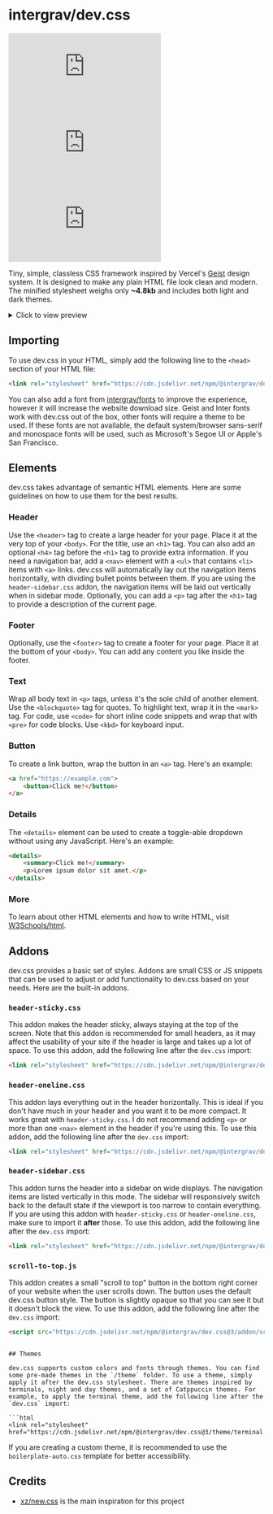 # intergrav/dev.css

[![NPM Version](https://img.shields.io/npm/v/@intergrav/dev.css)](https://www.npmjs.com/package/@intergrav/dev.css) [![jsDelivr hits (npm)](https://img.shields.io/jsdelivr/npm/hm/@intergrav/dev.css)](https://cdn.jsdelivr.net/npm/@intergrav/dev.css/) [![GitHub Repo stars](https://img.shields.io/github/stars/intergrav/dev.css)](https://github.com/intergrav/dev.css)

Tiny, simple, classless CSS framework inspired by Vercel's [Geist](https://vercel.com/geist) design system. It is designed to make any plain HTML file look clean and modern. The minified stylesheet weighs only **~4.8kb** and includes both light and dark themes.

<details>
<summary>Click to view preview</summary>
<img src="https://raw.githubusercontent.com/intergrav/branding/main/dev.css/preview/desktop-light.png" alt="dev.css desktop demo, light mode">
<img src="https://raw.githubusercontent.com/intergrav/branding/main/dev.css/preview/desktop-dark.png" alt="dev.css desktop demo, dark mode">
<img height="748px" src="https://raw.githubusercontent.com/intergrav/branding/main/dev.css/preview/mobile-light.png" alt="dev.css mobile demo, dark mode">
<img height="748px" src="https://raw.githubusercontent.com/intergrav/branding/main/dev.css/preview/mobile-dark.png" alt="dev.css mobile demo, dark mode">
</details>

## Importing

To use dev.css in your HTML, simply add the following line to the `<head>` section of your HTML file:

```html
<link rel="stylesheet" href="https://cdn.jsdelivr.net/npm/@intergrav/dev.css@3">
```

You can also add a font from [intergrav/fonts](https://github.com/intergrav/fonts#readme) to improve the experience, however it will increase the website download size. Geist and Inter fonts work with dev.css out of the box, other fonts will require a theme to be used. If these fonts are not available, the default system/browser sans-serif and monospace fonts will be used, such as Microsoft's Segoe UI or Apple's San Francisco.

## Elements

dev.css takes advantage of semantic HTML elements. Here are some guidelines on how to use them for the best results.

### Header

Use the `<header>` tag to create a large header for your page. Place it at the very top of your `<body>`. For the title, use an `<h1>` tag. You can also add an optional `<h4>` tag before the `<h1>` tag to provide extra information. If you need a navigation bar, add a `<nav>` element with a `<ul>` that contains `<li>` items with `<a>` links. dev.css will automatically lay out the navigation items horizontally, with dividing bullet points between them. If you are using the `header-sidebar.css` addon, the navigation items will be laid out vertically when in sidebar mode. Optionally, you can add a `<p>` tag after the `<h1>` tag to provide a description of the current page.

### Footer

Optionally, use the `<footer>` tag to create a footer for your page. Place it at the bottom of your `<body>`. You can add any content you like inside the footer.

### Text

Wrap all body text in `<p>` tags, unless it's the sole child of another element. Use the `<blockquote>` tag for quotes. To highlight text, wrap it in the `<mark>` tag. For code, use `<code>` for short inline code snippets and wrap that with `<pre>` for code blocks. Use `<kbd>` for keyboard input.

### Button

To create a link button, wrap the button in an `<a>` tag. Here's an example:

```html
<a href="https://example.com">
	<button>Click me!</button>
</a>
```

### Details

The `<details>` element can be used to create a toggle-able dropdown without using any JavaScript. Here's an example:

```html
<details>
	<summary>Click me!</summary>
	<p>Lorem ipsum dolor sit amet.</p>
</details>
```

### More

To learn about other HTML elements and how to write HTML, visit [W3Schools/html](https://www.w3schools.com/html/).

## Addons

dev.css provides a basic set of styles. Addons are small CSS or JS snippets that can be used to adjust or add functionality to dev.css based on your needs. Here are the built-in addons.

### `header-sticky.css`

This addon makes the header sticky, always staying at the top of the screen. Note that this addon is recommended for small headers, as it may affect the usability of your site if the header is large and takes up a lot of space. To use this addon, add the following line after the `dev.css` import:

```html
<link rel="stylesheet" href="https://cdn.jsdelivr.net/npm/@intergrav/dev.css@3/addon/header-sticky.min.css">
```

### `header-oneline.css`

This addon lays everything out in the header horizontally. This is ideal if you don't have much in your header and you want it to be more compact. It works great with `header-sticky.css`. I do not recommend adding `<p>` or more than one `<nav>` element in the header if you're using this. To use this addon, add the following line after the `dev.css` import:

```html
<link rel="stylesheet" href="https://cdn.jsdelivr.net/npm/@intergrav/dev.css@3/addon/header-oneline.min.css">
```

### `header-sidebar.css`

This addon turns the header into a sidebar on wide displays. The navigation items are listed vertically in this mode. The sidebar will responsively switch back to the default state if the viewport is too narrow to contain everything. If you are using this addon with `header-sticky.css` or `header-oneline.css`, make sure to import it **after** those. To use this addon, add the following line after the `dev.css` import:

```html
<link rel="stylesheet" href="https://cdn.jsdelivr.net/npm/@intergrav/dev.css@3/addon/header-sidebar.min.css">
```

### `scroll-to-top.js`

This addon creates a small "scroll to top" button in the bottom right corner of your website when the user scrolls down. The button uses the default dev.css button style. The button is slightly opaque so that you can see it but it doesn't block the view. To use this addon, add the following line after the `dev.css` import:

```html
<script src="https://cdn.jsdelivr.net/npm/@intergrav/dev.css@3/addon/scroll-to-top.min.js" defer></script>
```

```

## Themes

dev.css supports custom colors and fonts through themes. You can find some pre-made themes in the `/theme` folder. To use a theme, simply apply it after the dev.css stylesheet. There are themes inspired by terminals, night and day themes, and a set of Catppuccin themes. For example, to apply the terminal theme, add the following line after the `dev.css` import:

```html
<link rel="stylesheet" href="https://cdn.jsdelivr.net/npm/@intergrav/dev.css@3/theme/terminal.min.css">
```

If you are creating a custom theme, it is recommended to use the `boilerplate-auto.css` template for better accessibility.

## Credits

- [xz/new.css](https://github.com/xz/new.css) is the main inspiration for this project
